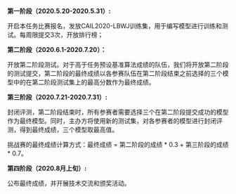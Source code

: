 **第一阶段（2020.5.20-2020.5.31）:**

开启本任务比赛报名，发放CAIL2020-LBWJ训练集，用于编写模型进行训练和测试。每周限提交3次，开放排行榜；

**第二阶段（2020.6.1-2020.7.20）：**

开放第二阶段测试。对于高于任务预设基准算法成绩的队伍，我们将开放第二阶段的测试提交，第二阶段的最终成绩以各参赛队伍在第二阶段结束之前选择的三个模型中的在第二阶段测试集上的最高分数作为最终成绩。

**第三阶段（2020.7.21-2020.7.31）:**

封闭评测，第二阶段结束时，所有参赛者需要选择三个在第二阶段提交成功的模型作为最终模型。同时，主办方将使用新的测试集，对各参赛者的模型进行封闭评测，得到最终成绩，三个模型取最高值。

挑战赛的最终成绩计算方式：最终成绩 = 第二阶段的成绩 * 0.3 + 第三阶段的成绩 * 0.7。

**第四阶段（2020.8月上旬）:**

公布最终成绩，并开展技术交流和颁奖活动。

